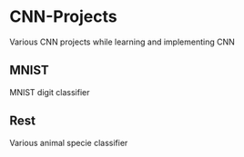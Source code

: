 # CNN-Projects
Various CNN projects while learning and implementing CNN

## MNIST
MNIST digit classifier

## Rest
Various animal specie classifier
